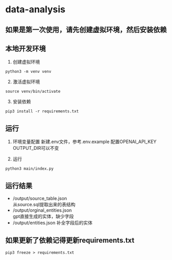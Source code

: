 # data-analysis

## 如果是第一次使用，请先创建虚拟环境，然后安装依赖

## 本地开发环境

1. 创建虚拟环境
```shell
python3 -m venv venv
```
2. 激活虚拟环境
```shell
source venv/bin/activate
```
3. 安装依赖
```shell
pip3 install -r requirements.txt
```

## 运行

1. 环境变量配置
新建.env文件，参考.env.example
配置OPENAI_API_KEY  
OUTPUT_DIR可以不变

2. 运行
```shell
python3 main/index.py
```

## 运行结果

- /output/source_table.json  
    从source.sql提取出来的表结构
- /output/orginal_entities.json  
    gpt直接生成的实体，缺少字段
- /output/entities.json
    补全字段后的实体



## 如果更新了依赖记得更新requirements.txt

```shell
pip3 freeze > requirements.txt
```